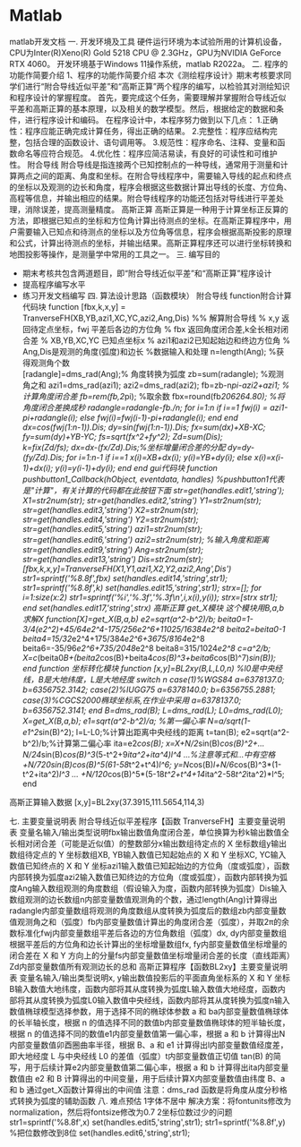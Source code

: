 # Matlab 
matlab开发文档
一. 开发环境及工具
硬件运行环境为本试验所用的计算机设备，CPU为Inter(R)Xeno(R) Gold 5218 CPU @ 2.3GHz，GPU为NVIDIA GeForce RTX 4060。
开发环境基于Windows 11操作系统，matlab R2022a。
二. 程序的功能作简要介绍
1、程序的功能作简要介绍
本次《测绘程序设计》期末考核要求同学们进行“附合导线近似平差”和“高斯正算”两个程序的编写，以检验其对测绘知识和程序设计的掌握程度。
首先，要完成这个任务，需要理解并掌握附合导线近似平差和高斯正算的基本原理，以及相关的数学模型。然后，根据给定的数据和条件，进行程序设计和编码。
在程序设计中，本程序努力做到以下几点：
1.正确性：程序应能正确完成计算任务，得出正确的结果。
2.完整性：程序应结构完整，包括合理的函数设计、语句调用等。
3.规范性：程序命名、注释、变量和函数命名等应符合规范。
4.优化性：程序应简洁易读，有良好的可读性和可维护性。
附合导线
附合导线是指连接两个已知控制点的一种导线，通常用于测量和计算两点之间的距离、角度和坐标。在附合导线程序中，需要输入导线的起点和终点的坐标以及观测的边长和角度，程序会根据这些数据计算出导线的长度、方位角、高程等信息，并输出相应的结果。附合导线程序的功能还包括对导线进行平差处理，消除误差，提高测量精度。
高斯正算
高斯正算是一种用于计算坐标正反算的方法，即根据已知点的坐标和方位角计算出待测点的坐标。在高斯正算程序中，用户需要输入已知点和待测点的坐标以及方位角等信息，程序会根据高斯投影的原理和公式，计算出待测点的坐标，并输出结果。高斯正算程序还可以进行坐标转换和地图投影等操作，是测量学中常用的工具之一。
三. 编写目的
- 期末考核共包含两道题目，即“附合导线近似平差”和“高斯正算”程序设计
- 提高程序编写水平
- 练习开发文档编写
四. 算法设计思路（函数模块）
附合导线
function附合计算代码块
function [fbx,k,x,y] = TranverseFH(XB,YB,azi1,XC,YC,azi2,Ang,Dis)
 %% 解算附合导线
 % x,y 返回待定点坐标，fwj 平差后各边的方位角
 % fbx 返回角度闭合差,k全长相对闭合差
 % XB,YB,XC,YC 已知点坐标x
 % azi1和azi2已知起始边和终边方位角
 % Ang,Dis是观测的角度(弧度)和边长
%数据输入和处理
n=length(Ang);  %获得观测角个数  
[radangle]=dms_rad(Ang);% 角度转换为弧度
zb=sum(radangle);  %观测角之和
azi1=dms_rad(azi1);
azi2=dms_rad(azi2);
fb=zb-n*pi-azi2+azi1;    %计算角度闭合差
fb=rem(fb,2*pi); %取余数
fbx=round(fb*206264.80); %将角度闭合差换成秒
radangle=radangle-fb./n;
for i=1:n
    if i==1
        fwj(i) = azi1-pi+radangle(i);
    else
        fwj(i)=fwj(i-1)-pi+radangle(i);
    end
end
dx=cos(fwj(1:n-1)).*Dis;
dy=sin(fwj(1:n-1)).*Dis;
fx=sum(dx)+XB-XC;
fy=sum(dy)+YB-YC;
fs=sqrt(fx^2+fy^2);
Zd=sum(Dis);    
k=fix(Zd/fs);
dx=dx-(fx/Zd).*Dis;%坐标增量闭合差的分配
dy=dy-(fy/Zd).*Dis;
for i=1:n-1
    if i==1
        x(i)=XB+dx(i);
        y(i)=YB+dy(i);
    else
        x(i)=x(i-1)+dx(i);
        y(i)=y(i-1)+dy(i);
    end
end
gui代码块
function pushbutton1_Callback(hObject, eventdata, handles)
%pushbutton1代表是"计算"，有关计算的代码都在此按钮下面
str=get(handles.edit1,'string');
X1=str2num(str);
str=get(handles.edit2,'string')
Y1=str2num(str);
str=get(handles.edit3,'string')
X2=str2num(str);
str=get(handles.edit4,'string')
Y2=str2num(str);
str=get(handles.edit5,'string')
azi1=str2num(str);
str=get(handles.edit6,'string')
azi2=str2num(str);
%输入角度和距离
str=get(handles.edit9,'string')
Ang=str2num(str);
str=get(handles.edit13,'string')
Dis=str2num(str);
[fbx,k,x,y]=TranverseFH(X1,Y1,azi1,X2,Y2,azi2,Ang',Dis')
str1=sprintf('%8.8f',fbx)
set(handles.edit14,'string',str1);
str1=sprintf('%8.8f',k)
set(handles.edit15,'string',str1);
strx=[];
for i=1:size(x:2)
    str1=sprintf('%i','%.3f','%.3f\n',i,x(i),y(i));
    strx=[strx str1];
end
set(handles.edit17,'string',strx)
高斯正算
get_X模块
这个模块用B,a,b求解X
function[X]=get_X(B,a,b)
e2=sqrt(a^2-b^2)/b;
beita0=1-3/4*(e2^2)+45/64*e2^4-175/256*e2^6+11025/16384*e2^8
beita2=beita0-1
beita4=15/32*e2^4+175/384*e2^6+3675/8164*e2^8
beita6=-35/96*e2^6+735/2048*e2^8
beita8=315/1024*e2^8
c=a^2/b;
X=c*(beita0*B+(beita2*cos(B)+beita4*cos(B)^3+beita6*cos(B)^7)*sin(B));
end
function 坐标转化模块
function [x,y]=BL2xy(B,L,L0,n)
%l0是中央经线，B是大地纬度，L是大地经度
switch n
 case(1)%WGS84
    a=6378137.0;
    b=6356752.3142;
 case(2)%IUGG75
    a=6378140.0;
    b=6356755.2881;
 case(3)%CGCS2000椭球坐标系,在作业中采用
    a=6378137.0;
    b=6356752.3141;
end
B=dms_rad(B);
L=dms_rad(L);
L0=dms_rad(L0);
X=get_X(B,a,b);
e1=sqrt(a^2-b^2)/a; %第一偏心率
N=a/sqrt(1-e1^2*sin(B)^2);
l=L-L0;%计算出距离中央经线的距离
t=tan(B);
e2=sqrt(a^2-b^2)/b;%计算第二偏心率
ita=e2*cos(B);
x=X+N/2*sin(B)*cos(B)^2+...
    N/24*sin(B)*cos(B)^3*(5-t^2+9*ita^2+ita^4)*l^4 ...%注意等式和...中有空格
+N/720*sin(B)*cos(B)^5*(61-58*t^2+t^4)*l^6;
y=N*cos(B)*l+N/6*cos(B)^3*(1-t^2+ita^2)*l^3 ...
    +N/120*cos(B)^5*(5-18*t^2+t^4+14*ita^2-58*t^2*ita^2)*l^5;
end

高斯正算输入数据
[x,y]=BL2xy(37.3915,111.5654,114,3)

七. 主要变量说明表
附合导线近似平差程序【函数 TranverseFH】主要变量说明表
变量名输入/输出类型说明fbx输出数值角度闭合差，单位换算为秒k输出数值全长相对闭合差（可能是近似值）的整数部分x输出数组待定点的 X 坐标数组y输出数组待定点的 Y 坐标数组XB, YB输入数值已知起始点的 X 和 Y 坐标XC, YC输入数值已知终点的 X 和 Y 坐标azi1输入数值已知起始边的方位角（度或弧度），函数内部转换为弧度azi2输入数值已知终边的方位角（度或弧度），函数内部转换为弧度Ang输入数组观测的角度数组（假设输入为度，函数内部转换为弧度）Dis输入数组观测的边长数组n内部变量数值观测角的个数，通过length(Ang)计算得出radangle内部变量数组将观测的角度数组从度转换为弧度后的数组zb内部变量数值观测角之和（弧度）fb内部变量数值计算出的角度闭合差（弧度），并取2π的余数标准化fwj内部变量数组平差后各边的方位角数组（弧度）dx, dy内部变量数组根据平差后的方位角和边长计算出的坐标增量数组fx, fy内部变量数值坐标增量的闭合差在 X 和 Y 方向上的分量fs内部变量数值坐标增量闭合差的长度（直线距离）Zd内部变量数值所有观测边长的总和
高斯正算程序【函数BL2xy】主要变量说明表
变量名输入/输出类型说明x, y输出数值投影后的平面直角坐标系的 X 和 Y 坐标B输入数值大地纬度，函数内部将其从度转换为弧度L输入数值大地经度，函数内部将其从度转换为弧度L0输入数值中央经线，函数内部将其从度转换为弧度n输入数值椭球模型选择参数，用于选择不同的椭球体参数 a 和 ba内部变量数值椭球体的长半轴长度，根据 n 的值选择不同的数值b内部变量数值椭球体的短半轴长度，根据 n 的值选择不同的数值e1内部变量数值第一偏心率，根据 a 和 b 计算得出N内部变量数值卯酉圈曲率半径，根据 B、a 和 e1 计算得出l内部变量数值经度差，即大地经度 L 与中央经线 L0 的差值（弧度）t内部变量数值正切值 tan(B) 的简写，用于后续计算e2内部变量数值第二偏心率，根据 a 和 b 计算得出ita内部变量数值由 e2 和 B 计算得出的中间变量，用于后续计算X内部变量数值由纬度 B、a 和 b 通过get_X函数计算得出的中间值
注意：dms_rad 函数是将角度从度分秒格式转换为弧度的辅助函数
八. 难点预估
1字体不居中
解决方案：将fontunits修改为normalization，然后将fontsize修改为0.7
2坐标位数过少的问题
str1=sprintf('%8.8f',x)
set(handles.edit5,'string',str1);
str1=sprintf('%8.8f',y) %把位数修改到8位
set(handles.edit6,'string',str1);


